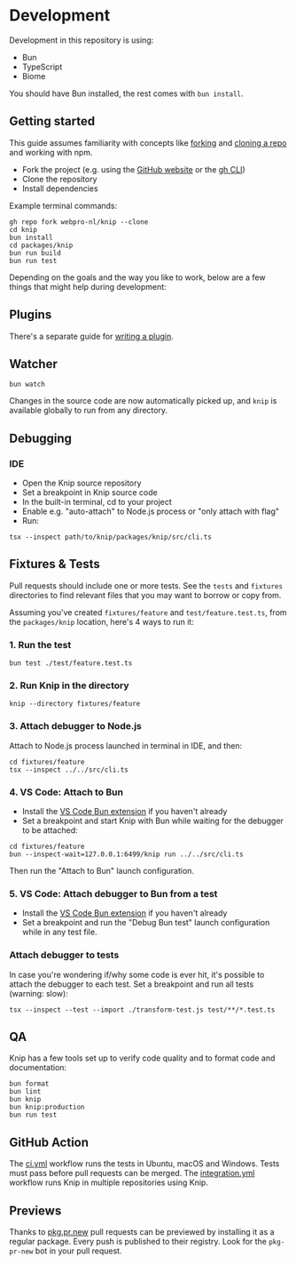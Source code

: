 # Development

Development in this repository is using:

- Bun
- TypeScript
- Biome

You should have Bun installed, the rest comes with `bun install`.

## Getting started

This guide assumes familiarity with concepts like [forking][1] and [cloning a
repo][2] and working with npm.

- Fork the project (e.g. using the [GitHub website][3] or the [gh CLI][4])
- Clone the repository
- Install dependencies

Example terminal commands:

```shell
gh repo fork webpro-nl/knip --clone
cd knip
bun install
cd packages/knip
bun run build
bun run test
```

Depending on the goals and the way you like to work, below are a few things that
might help during development:

## Plugins

There's a separate guide for [writing a plugin][5].

## Watcher

```shell
bun watch
```

Changes in the source code are now automatically picked up, and `knip` is
available globally to run from any directory.

## Debugging

### IDE

- Open the Knip source repository
- Set a breakpoint in Knip source code
- In the built-in terminal, cd to your project
- Enable e.g. "auto-attach" to Node.js process or "only attach with flag"
- Run:

```shell
tsx --inspect path/to/knip/packages/knip/src/cli.ts
```

## Fixtures & Tests

Pull requests should include one or more tests. See the `tests` and `fixtures`
directories to find relevant files that you may want to borrow or copy from.

Assuming you've created `fixtures/feature` and `test/feature.test.ts`, from the
`packages/knip` location, here's 4 ways to run it:

### 1. Run the test

```shell
bun test ./test/feature.test.ts
```

### 2. Run Knip in the directory

```shell
knip --directory fixtures/feature
```

### 3. Attach debugger to Node.js

Attach to Node.js process launched in terminal in IDE, and then:

```shell
cd fixtures/feature
tsx --inspect ../../src/cli.ts
```

### 4. VS Code: Attach to Bun

- Install the
  [VS Code Bun extension](https://marketplace.visualstudio.com/items?itemName=oven.bun-vscode)
  if you haven't already
- Set a breakpoint and start Knip with Bun while waiting for the debugger to be
  attached:

```shell
cd fixtures/feature
bun --inspect-wait=127.0.0.1:6499/knip run ../../src/cli.ts
```

Then run the "Attach to Bun" launch configuration.

### 5. VS Code: Attach debugger to Bun from a test

- Install the
  [VS Code Bun extension](https://marketplace.visualstudio.com/items?itemName=oven.bun-vscode)
  if you haven't already
- Set a breakpoint and run the "Debug Bun test" launch configuration while in
  any test file.

### Attach debugger to tests

In case you're wondering if/why some code is ever hit, it's possible to attach
the debugger to each test. Set a breakpoint and run all tests (warning: slow):

```shell
tsx --inspect --test --import ./transform-test.js test/**/*.test.ts
```

## QA

Knip has a few tools set up to verify code quality and to format code and
documentation:

```shell
bun format
bun lint
bun knip
bun knip:production
bun run test
```

## GitHub Action

The [ci.yml][7] workflow runs the tests in Ubuntu, macOS and Windows. Tests must
pass before pull requests can be merged. The [integration.yml][8] workflow runs
Knip in multiple repositories using Knip.

## Previews

Thanks to [pkg.pr.new](https://pkg.pr.new) pull requests can be previewed by
installing it as a regular package. Every push is published to their registry.
Look for the `pkg-pr-new` bot in your pull request.

[1]: https://docs.github.com/get-started/quickstart/fork-a-repo
[2]:
  https://docs.github.com/en/repositories/creating-and-managing-repositories/cloning-a-repository
[3]: https://github.com/webpro-nl/knip
[4]: https://cli.github.com/
[5]: https://knip.dev/guides/writing-a-plugin/
[6]: ../.vscode/launch.json
[7]: https://github.com/webpro-nl/knip/actions/workflows/ci.yml
[8]: https://github.com/webpro-nl/knip/actions/workflows/integration.yml
